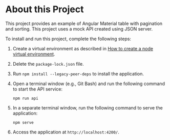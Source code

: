 # About this Project

This project provides an example of Angular Material table with pagination and sorting. This project uses a mock API created using JSON server.

To install and run this project, complete the following steps:

1. Create a virtual environment as described in [How to create a node virtual environment](../../docs/create_nodeenv.md).

1. Delete the `package-lock.json` file.

1. Run `npm install --legacy-peer-deps` to install the application.

1. Open a terminal window (e.g., Git Bash) and run the following command to start the API service:

    `npm run api` 

1. In a separate terminal window, run the following command to serve the application:

    `npm serve`

1. Access the application at `http://localhost:4200/`.    
